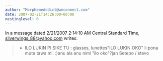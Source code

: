 ```yaml
---
author: "MorphemeAddict@wmconnect.com"
date: 2007-02-21T14:26:00+00:00
nestinglevel: 0
---
```

In a message dated 2/21/2007 2:14:10 AM Central Standard Time, [silverwings_88@yahoo.com](mailto://silverwings_88@yahoo.com) writes:

> - ILO LUKIN PI SIKE TU : glasses, lunettes"ILO LUKIN OKO" li pona mute tawa mi. :)anu ala anu nimi "ilo oko"?jan Setepo / stevo
